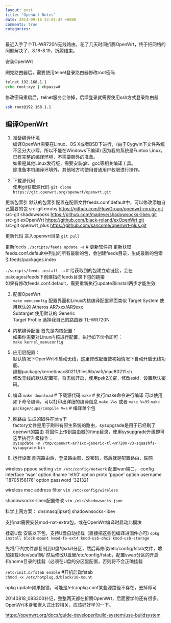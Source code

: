 ```yaml
---
layout: post
title: "OpenWrt Notes"
date: 2014-09-16 22:01:47 +0800
comments: true
categories:
---
```

最近入手了个TL-WR720N无线路由，花了几天时间折腾OpenWrt，终于把网络的问题解决了，8.16-8.19，折腾结束。

安装OpenWrt

刷完路由器后，需要使用telnet登录路由器修改root密码
```sh
telnet 192.168.1.1
echo root:xyz | chpasswd
```

修改密码重启后，telnet服务会停掉，后续登录就需要使用ssh方式登录路由器
```sh
ssh root@192.168.1.1
```

## 编译OpenWrt

1. 准备编译环境  
编译OpenWrt需要在Linux、OS X或者BSD下进行，(由于Cygwin下文件系统不区分大小写，所以不能在Windows下编译)
因为我的系统是Funtoo Linux，已有完整的编译环境，不需要额外的准备。  
如果是其他Linux发行版，需要安装git、gcc等相关编译工具。  
除准备本机编译环境外，其他地方均使用普通用户权限进行操作。

2. 下载源代码  
使用git获取源代码
`git clone https://git.openwrt.org/openwrt/openwrt.git`

更新包索引
默认的包索引配置在配置文件feeds.conf.default中，可以修改添加自己需要的包
src-git mruby https://github.com/FlowGroup/openwrt-mruby.git  
src-git shadowsocks https://github.com/madeye/shadowsocks-libev.git  
src-git exOpenWrt https://github.com/black-roland/exOpenWrt.git  
src-git openwrt_plus https://github.com/sancome/openwrt-plus.git  

更新代码
进入openwrt目录
`git pull`

更新feeds
`./scripts/feeds update -a` # 更新软件包 更新获取feeds.conf.default中列出的所有最新的包，会创建feeds目录，生成最新的包索引feeds/packages.index  

`./scripts/feeds install -a` # 给获取到的包建立软链接，会在pakcages/feeds下创建指向feeds目录下包的链接  
如果有修改feeds.conf.default，需要重新执行update和install两步才能生效

3. 配置OpenWrt  
`make menuconfig`
配置界面和Linux内核编译配置界面类似
Target System 使用默认的 Atheros AR7xxx/AR9xxx  
Subtarget 使用默认的 Generic  
Target Profile 选择我自己的路由器 TL-WR720N  

4. 内核编译配置
首先是内核配置：  
如果你需要对Linux内核进行配置，执行如下命令即可：  
`make kernel_menuconfig`  

5. 应用层配置：  
默认情况下OpenWrt不启动无线，这里修改配置使初始情况下自动开启无线功能。  
编辑package/kernel/mac80211/files/lib/wifi/mac80211.sh  
修改无线的默认配置项，将无线开启，使用psk2加密，修改ssid，设置默认密码。

6. 编译
`make download` # 下载源代码
`make` # 执行make命令进行编译
可以使用如下命令编译，可以打印出详细的编译信息
`make V=s` 或者 `make V=99`
`make package/cups/compile V=s` # 编译单个包

7. 刷路由
生成的固件在bin/下  
factory文件是用于刷带有原生系统的路由，sysupgrade是用于已经刷了openwrt的路由
将固件上传到路由器的/tmp目录，使用sysupgrade升级即可
这里执行升级操作：  
`sysupdate -n /tmp/openwrt-ar71xx-generic-tl-wr720n-v3-squashfs-sysupgrade.bin`

8. 运行设置
刷完路由后，登录路由器，改密码，然后就是配置路由，联网

wireless pppoe setting
`vim /etc/config/network`
配置wan端口，
config interface 'wan'
  option ifname 'eth0'
  option proto 'pppoe'
  option username '18705156176'
  option password '321321'

wireless mac address filter
`vim /etc/config/wireless`

shadowsocks-libev配置修改
`vim /etc/shadowsocks.json`

科学上网方案：
dnsmasq[ipset] shadownsocks-libev

支持nat需要安装mod-nat-extra包，或在OpenWrt编译时启动此模块

挂载U盘
安装以下包，支持U盘自动挂载（直接把这些包编译进固件亦可)
`opkg install block-mount kmod-fs-ext4 kmod-usb-ohci kmod-usb-storage`

先将/下的文件都复制到U盘的sda1分区，然后再修改/etc/config/fstab文件，增加挂载/dev/sda1到/
然后修改U盘里/etc/config/fstab，配置swap分区的开启和/home目录的挂载（必须在U盘的分区里配置，否则将不会正确挂载

`/etc/init.d/fstab enable` #开机启动fstab  
`chmod +x /etc/hotplug.d/block/10-mount`

opkg update如果报错，可能是/etc/opkg.conf某些源路径不存在，去掉即可

20140818_083300补记，整整两天都在折腾OpenWrt，后面要学的还有很多。OpenWrt本身和嵌入式比较相关，应该好好学习一下。

https://openwrt.org/docs/guide-developer/build-system/use-buildsystem
